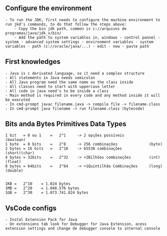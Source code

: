 ## Configure the environment

    - To run the JDK, first needs to configure the machine environment to run jkd's commands, to do that follow the steps above:
        - Copy the bin jdk path, common is c://arquivos de programas/java/jdk_v/bin/
        - Add the path to system variables in, windows - control pannel - system - advanced system settings - environment variables - system variables - path (c://oracle/java/...) - edit - new - paste path

## First knowledges

    - Java is c derivated language, so it need a complex structure
    - All statements in Java needs semicolon
    - All Java program need the same name as the class inside
    - All classes need to start with uppercase letter
    - All code in java need's to be inside a class
    - Main method is required in every code and any method inside it will be executed
    - In cmd-prompt javac filename.java -> compile file -> filename.class
    - In cmd-prompt java filename -> run filename.class (bytecode)

## Bits anda Bytes                                             Primitives Data Types

    1 bit   = 0 ou 1    =   2^1     -> 2 opções possíveis           (boolean)
    1 byte  = 8 bits    =   2^8     -> 256 combinações              (byte)
    2 bytes = 16 bits   =   2^16    -> 65536 combinações            (short)(char)
    4 bytes = 32bits    =   2^32    -> +2Bilhões combinações        (int)(float)
    8 bytes = 64bits    =   2^64    -> +1Quintilhão Combinações     (long)(double)


    1KB =   2^10    = 1.024 bytes
    1MB =   2^20    = 1.048.576 bytes
    1GB =   2^30    = 1.073.741.824 bytes

## VsCode configs

    - Instal Extension Pack for Java
    - On extensions tab look for Debugger for Java Extension, acess extension settings and change de debugger console to internal console

